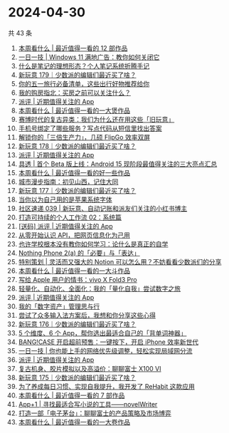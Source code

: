 # 2024-04-30

共 43 条

<!-- BEGIN SSPAI -->
<!-- 最后更新时间 2024-04-30 16:01:12 +0800 -->
1. [本周看什么 | 最近值得一看的 12 部作品](https://sspai.com/post/88382)
1. [一日一技 | Windows 11 满地广告：教你如何关闭它](https://sspai.com/post/88373)
1. [什么是笔记的理想形态？个人笔记系统折腾手记](https://sspai.com/post/87490)
1. [新玩意 179｜少数派的编辑们最近买了啥？](https://sspai.com/post/88350)
1. [你的五一旅行必备清单，这些出行好物推荐给你](https://sspai.com/post/88300)
1. [我的购房指北：买房之前可以关注什么？](https://sspai.com/post/88238)
1. [派评 | 近期值得关注的 App](https://sspai.com/post/88259)
1. [本周看什么 | 最近值得一看的一大煲作品](https://sspai.com/post/88196)
1. [赛博时代的复古异类：我们为什么还在用这些「旧玩意」](https://sspai.com/post/88186)
1. [手机号绑定了哪些服务？写点代码从短信里找出答案](https://sspai.com/post/88076)
1. [解锁你的「三倍生产力」，几硕 FlipGo 效率双屏](https://sspai.com/post/88154)
1. [新玩意 178｜少数派的编辑们最近买了啥？](https://sspai.com/post/88142)
1. [派评 | 近期值得关注的 App](https://sspai.com/post/88086)
1. [具透 | 首个 Beta 版上线：Android 15 现阶段最值得关注的三大亮点汇总](https://sspai.com/post/88060)
1. [本周看什么 | 最近值得一看的好一些作品](https://sspai.com/post/88024)
1. [城市漫步指南：初见山西，记住大同](https://sspai.com/post/87791)
1. [新玩意 177｜少数派的编辑们最近买了啥？](https://sspai.com/post/87996)
1. [当你以为自己用的是苹果系统字体](https://sspai.com/post/87960)
1. [社区速递 039 | 新玩意、自动记账和派友们关注的小红书博主](https://sspai.com/post/87929)
1. [打造可持续的个人工作流 02：系统篇](https://sspai.com/post/87698)
1. [[送码] 派评 | 近期值得关注的 App](https://sspai.com/post/87904)
1. [从零开始认识 API，把网页信息化为己用](https://sspai.com/post/87885)
1. [也许学校根本没有教你如何学习：论什么是真正的自学](https://sspai.com/post/87551)
1. [Nothing Phone 2(a) 的「必要」与「表达」](https://sspai.com/post/87846)
1. [特别策划 | 灵活而又强大的 Notion 可以怎么用？不妨看看少数派们的分享](https://sspai.com/post/87836)
1. [本周看什么 | 最近值得一看的一大斗作品](https://sspai.com/post/87799)
1. [写给 Apple 用户的情书：vivo X Fold3 Pro](https://sspai.com/post/87747)
1. [轻量化、自动化、全面化：我的「量化自我」尝试数字之旅](https://sspai.com/post/86747)
1. [派评 | 近期值得关注的 App](https://sspai.com/post/87733)
1. [我的「数字资产」管理思与行](https://sspai.com/post/87694)
1. [尝试了众多输入法方案后，我想和你分享这些心得](https://sspai.com/post/86791)
1. [新玩意 176｜少数派的编辑们最近买了啥？](https://sspai.com/post/87623)
1. [5 个维度、6 个 App，帮你选出最适合自己的「背单词神器」](https://sspai.com/post/87587)
1. [BANG!CASE 开启超前预售：一键按下，开启 iPhone 效率新世代](https://sspai.com/post/87559)
1. [一日一技 | 你也能上手的网络优先级调整，轻松实现局域网分流](https://sspai.com/post/87558)
1. [派评 | 近期值得关注的 App](https://sspai.com/post/87546)
1. [复古机身、胶片模拟以及高溢价：聊聊富士 X100 VI](https://sspai.com/post/87501)
1. [新玩意 175｜少数派的编辑们最近买了啥？](https://sspai.com/post/87432)
1. [为了养成每日习惯、实现自我提升，我开发了 ReHabit 这款应用](https://sspai.com/post/85961)
1. [本周看什么 | 最近值得一看的 7 部作品](https://sspai.com/post/87219)
1. [App+1 | 寻找最适合写小说的工具——novelWriter](https://sspai.com/post/86447)
1. [打造一部「电子茅台」：聊聊富士的产品策略及市场博弈](https://sspai.com/post/87038)
1. [本周看什么 | 最近值得一看的一大卷作品](https://sspai.com/post/87049)
<!-- END SSPAI -->